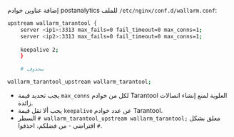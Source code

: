 إضافة عناوين خوادم postanalytics للملف `/etc/nginx/conf.d/wallarm.conf`:

```bash
upstream wallarm_tarantool {
    server <ip1>:3313 max_fails=0 fail_timeout=0 max_conns=1;
    server <ip2>:3313 max_fails=0 fail_timeout=0 max_conns=1;
    
    keepalive 2;
    }

    # محذوف

wallarm_tarantool_upstream wallarm_tarantool;
```

* يجب تحديد قيمة `max_conns` لكل من خوادم Tarantool العلوية لمنع إنشاء اتصالات زائدة.
* يجب ألا تقل قيمة `keepalive` عن عدد خوادم Tarantool.
* السطر `# wallarm_tarantool_upstream wallarm_tarantool;` معلق بشكل افتراضي - من فضلكم، احذفوا `#`.